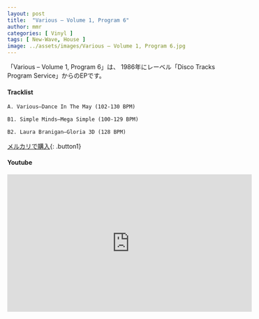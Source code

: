 ```yaml
---
layout: post
title:  "Various – Volume 1, Program 6"
author: mmr
categories: [ Vinyl ]
tags: [ New-Wave, House ]
image: ../assets/images/Various – Volume 1, Program 6.jpg
---
```


「Various – Volume 1, Program 6」は、
1986年にレーベル「Disco Tracks Program Service」からのEPです。

#### Tracklist
```md
A. Various–Dance In The May (102-130 BPM)

B1. Simple Minds–Mega Simple (100-129 BPM)

B2. Laura Branigan–Gloria 3D (128 BPM)
```

[メルカリで購入](https://jp.mercari.com/item/m37599452288?afid=6142608987){: .button1}

#### Youtube
<iframe width="560" height="315" src="https://www.youtube.com/embed/bwBKgr_6_-M?si=jeP8U4KJ6cJRuzld" title="YouTube video player" frameborder="0" allow="accelerometer; autoplay; clipboard-write; encrypted-media; gyroscope; picture-in-picture; web-share" referrerpolicy="strict-origin-when-cross-origin" allowfullscreen></iframe>